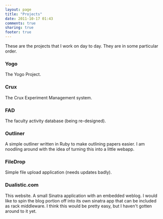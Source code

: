 ```yaml
---
layout: page
title: "Projects"
date: 2011-10-17 01:43
comments: true
sharing: true
footer: true
---
```

These are the projects that I work on day to day. They are in some particular order.

### Yogo

The Yogo Project.

### Crux

The Crux Experiment Management system.

### FAD

The faculty activity database (being re-designed).

### Outliner

A simple outliner written in Ruby to make outlining papers easier. I am noodling around with the idea of turning this into a little webapp.

### FileDrop

Simple file upload application (needs updates badly).

### Dualistic.com

This website. A small Sinatra application with an embedded weblog. I would like to spin the blog portion off into its own sinatra app that can be included as rack middleware. I think this would be pretty easy, but I haven't gotten around to it yet.